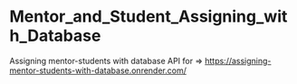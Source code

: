# Mentor_and_Student_Assigning_with_Database

Assigning mentor-students with database API for => https://assigning-mentor-students-with-database.onrender.com/
